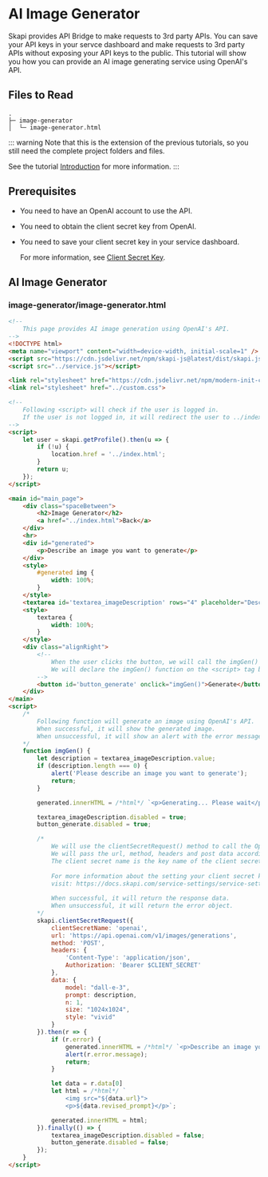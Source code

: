 # AI Image Generator

Skapi provides API Bridge to make requests to 3rd party APIs.
You can save your API keys in your servce dashboard and make requests to 3rd party APIs without exposing your API keys to the public.
This tutorial will show you how you can provide an AI image generating service using OpenAI's API.

## Files to Read

```
.
├─ image-generator
│  └─ image-generator.html
```
::: warning
Note that this is the extension of the previous tutorials, so you still need the complete project folders and files.

See the tutorial [Introduction](/full-example/intro.html) for more information.
:::

## Prerequisites

- You need to have an OpenAI account to use the API.
- You need to obtain the client secret key from OpenAI.
- You need to save your client secret key in your service dashboard.

  For more information, see [Client Secret Key](/service-settings/service-settings.html#client-secret-key).

## AI Image Generator

### image-generator/image-generator.html

```html
<!--
    This page provides AI image generation using OpenAI's API.
-->
<!DOCTYPE html>
<meta name="viewport" content="width=device-width, initial-scale=1" />
<script src="https://cdn.jsdelivr.net/npm/skapi-js@latest/dist/skapi.js"></script>
<script src="../service.js"></script>

<link rel="stylesheet" href="https://cdn.jsdelivr.net/npm/modern-init-css@latest/init.css">
<link rel="stylesheet" href="../custom.css">

<!--
    Following <script> will check if the user is logged in.
    If the user is not logged in, it will redirect the user to ../index.html page.
-->
<script>
    let user = skapi.getProfile().then(u => {
        if (!u) {
            location.href = '../index.html';
        }
        return u;
    });
</script>

<main id="main_page">
    <div class="spaceBetween">
        <h2>Image Generator</h2>
        <a href="../index.html">Back</a>
    </div>
    <hr>
    <div id="generated">
        <p>Describe an image you want to generate</p>
    </div>
    <style>
        #generated img {
            width: 100%;
        }
    </style>
    <textarea id='textarea_imageDescription' rows="4" placeholder="Describe an image"></textarea>
    <style>
        textarea {
            width: 100%;
        }
    </style>
    <div class="alignRight">
        <!--
            When the user clicks the button, we will call the imgGen() function.
            We will declare the imgGen() function on the <script> tag below.
        -->
        <button id='button_generate' onclick="imgGen()">Generate</button>
    </div>
</main>
<script>
    /*
        Following function will generate an image using OpenAI's API.
        When successful, it will show the generated image.
        When unsuccessful, it will show an alert with the error message.
    */
    function imgGen() {
        let description = textarea_imageDescription.value;
        if (description.length === 0) {
            alert('Please describe an image you want to generate');
            return;
        }

        generated.innerHTML = /*html*/ `<p>Generating... Please wait</p>`;

        textarea_imageDescription.disabled = true;
        button_generate.disabled = true;

        /*
            We will use the clientSecretRequest() method to call the OpenAI's API.
            We will pass the url, method, headers and post data according to the OpenAI's API documentation.
            The client secret name is the key name of the client secret you may have saved in the service dashboard.
            
            For more information about the setting your client secret keys,
            visit: https://docs.skapi.com/service-settings/service-settings.html#client-secret-key
            
            When successful, it will return the response data.
            When unsuccessful, it will return the error object.
        */
        skapi.clientSecretRequest({
            clientSecretName: 'openai',
            url: 'https://api.openai.com/v1/images/generations',
            method: 'POST',
            headers: {
                'Content-Type': 'application/json',
                Authorization: 'Bearer $CLIENT_SECRET'
            },
            data: {
                model: "dall-e-3",
                prompt: description,
                n: 1,
                size: "1024x1024",
                style: "vivid"
            }
        }).then(r => {
            if (r.error) {
                generated.innerHTML = /*html*/ `<p>Describe an image you want to generate</p>`;
                alert(r.error.message);
                return;
            }

            let data = r.data[0]
            let html = /*html*/ `
                <img src="${data.url}">
                <p>${data.revised_prompt}</p>`;

            generated.innerHTML = html;
        }).finally(() => {
            textarea_imageDescription.disabled = false;
            button_generate.disabled = false;
        });
    }
</script>
```